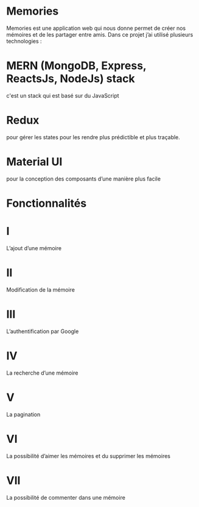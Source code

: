 # Memories
Memories est une application web qui nous donne permet de créer nos mémoires et de les partager entre amis.
Dans ce projet j’ai utilisé plusieurs technologies :
# MERN (MongoDB, Express, ReactsJs, NodeJs) stack
c'est un stack qui est basé sur du JavaScript
# Redux
pour gérer les states pour les rendre plus prédictible et plus traçable.
# Material UI
pour la conception des composants d’une manière plus facile  
# Fonctionnalités 
# I
L’ajout d’une mémoire
# II
Modification de la mémoire
# III
L’authentification par Google
# IV
La recherche d’une mémoire
# V
La pagination
# VI
La possibilité d’aimer les mémoires et du supprimer les mémoires
# VII
La possibilité de commenter dans une mémoire
